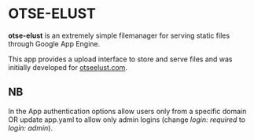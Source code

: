 OTSE-ELUST
==========

**otse-elust** is an extremely simple filemanager for serving static files through Google App Engine. 

This app provides a upload interface to store and serve files and was initially developed for [otseelust.com](http://www.otseelust.com).

NB
----

In the App authentication options allow users only from a specific domain OR update app.yaml to allow only admin logins (change *login: required* to *login: admin*).
